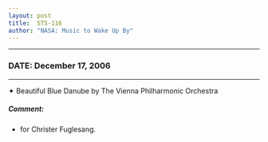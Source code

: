 ```yaml
---
layout: post
title:  STS-116
author: "NASA: Music to Wake Up By"
---
```


----
### DATE: December 17, 2006
----
✦ Beautiful Blue Danube by The Vienna Philharmonic Orchestra

##### Comment:
* for Christer Fuglesang.
